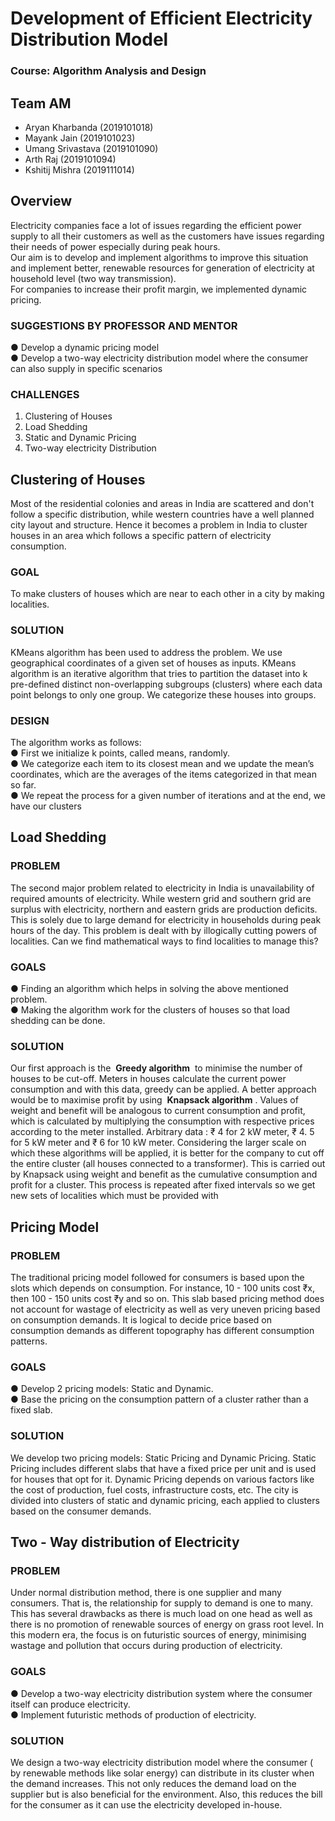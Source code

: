 # Development of Efficient Electricity Distribution Model

### Course: Algorithm Analysis and Design

## Team AM
- Aryan Kharbanda (2019101018)
- Mayank Jain (2019101023)
- Umang Srivastava (2019101090)
- Arth Raj (2019101094)
- Kshitij Mishra (2019111014)

## Overview

Electricity companies face a lot of issues regarding the efficient power supply to all their
customers as well as the customers have issues regarding their needs of power especially
during peak hours.  
Our aim is to develop and implement algorithms to improve this situation and implement
better, renewable resources for generation of electricity at household level (two way
transmission).  
For companies to increase their profit margin, we implemented dynamic pricing.

### SUGGESTIONS BY PROFESSOR AND MENTOR

● Develop a dynamic pricing model  
● Develop a two-way electricity distribution model where the consumer can also supply in
specific scenarios  

### CHALLENGES

1. Clustering of Houses  
2. Load Shedding  
3. Static and Dynamic Pricing  
4. Two-way electricity Distribution  


## Clustering of Houses

Most of the residential colonies and areas in India are scattered and don't follow a specific distribution, while western countries have a well planned city layout and structure. Hence it becomes a problem in India to cluster houses in an area which follows a specific pattern of electricity consumption.

### GOAL

To make clusters of houses which are near to each other in a city by making localities.

### SOLUTION

KMeans algorithm has been used to address the problem. We use geographical coordinates
of a given set of houses as inputs. KMeans algorithm is an iterative algorithm that tries to
partition the dataset into k pre-defined distinct non-overlapping subgroups (clusters) where
each data point belongs to only one group. We categorize these houses into groups.

### DESIGN

The algorithm works as follows:  
● First we initialize k points, called means, randomly.  
● We categorize each item to its closest mean and we update the mean’s coordinates,
which are the averages of the items categorized in that mean so far.  
● We repeat the process for a given number of iterations and at the end, we have our
clusters  

## Load Shedding

### PROBLEM

The second major problem related to electricity in India is unavailability of required amounts
of electricity. While western grid and southern grid are surplus with electricity, northern and
eastern grids are production deficits. This is solely due to large demand for electricity in
households during peak hours of the day. This problem is dealt with by illogically cutting
powers of localities. Can we find mathematical ways to find localities to manage this?

### GOALS

● Finding an algorithm which helps in solving the above mentioned problem.  
● Making the algorithm work for the clusters of houses so that load shedding can be
done.

### SOLUTION

Our first approach is the ​ **Greedy algorithm** ​ to minimise the number of houses to be cut-off.
Meters in houses calculate the current power consumption and with this data, greedy can be
applied. A better approach would be to maximise profit by using ​ **Knapsack algorithm** ​. Values
of weight and benefit will be analogous to current consumption and profit, which is calculated
by multiplying the consumption with respective prices according to the meter installed.
Arbitrary data : ₹ 4 for 2 kW meter, ₹ 4. 5 for 5 kW meter and ₹ 6 for 10 kW meter. Considering the
larger scale on which these algorithms will be applied, it is better for the company to cut off
the entire cluster (all houses connected to a transformer). This is carried out by Knapsack
using weight and benefit as the cumulative consumption and profit for a cluster. This process
is repeated after fixed intervals so we get new sets of localities which must be provided with


## Pricing Model

### PROBLEM

The traditional pricing model followed for consumers is based upon the slots which depends
on consumption. For instance, 10 - 100 units cost ​₹​x, then 100 - 150 units cost ​₹y ​and so on. This
slab based pricing method does not account for wastage of electricity as well as very uneven
pricing based on consumption demands. It is logical to decide price based on consumption
demands as different topography has different consumption patterns.

### GOALS

● Develop 2 pricing models: Static and Dynamic.  
● Base the pricing on the consumption pattern of a cluster rather than a fixed slab.

### SOLUTION

We develop two pricing models: Static Pricing and Dynamic Pricing. Static Pricing includes
different slabs that have a fixed price per unit and is used for houses that opt for it. Dynamic
Pricing depends on various factors like the cost of production, fuel costs, infrastructure costs,
etc. The city is divided into clusters of static and dynamic pricing, each applied to clusters
based on the consumer demands.

## Two - Way distribution of Electricity

### PROBLEM

Under normal distribution method, there is one supplier and many consumers. That is, the
relationship for supply to demand is one to many. This has several drawbacks as there is
much load on one head as well as there is no promotion of renewable sources of energy on
grass root level. In this modern era, the focus is on futuristic sources of energy, minimising
wastage and pollution that occurs during production of electricity.

### GOALS

● Develop a two-way electricity distribution system where the consumer itself can produce
electricity.  
● Implement futuristic methods of production of electricity.

### SOLUTION

We design a two-way electricity distribution model where the consumer ( by renewable
methods like solar energy) can distribute in its cluster when the demand increases. This not
only reduces the demand load on the supplier but is also beneficial for the environment. Also,
this reduces the bill for the consumer as it can use the electricity developed in-house.

